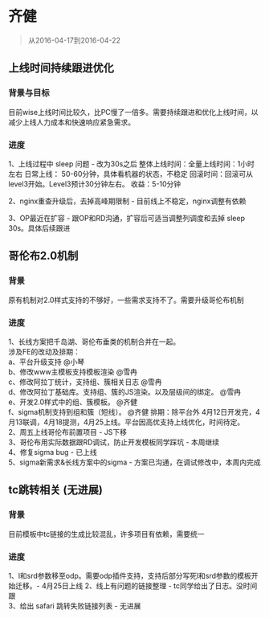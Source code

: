 # 齐健

> 从2016-04-17到2016-04-22


## 上线时间持续跟进优化

### 背景与目标

目前wise上线时间比较久，比PC慢了一倍多。需要持续跟进和优化上线时间，以减少上线人力成本和快速响应紧急需求。

### 进度

1、上线过程中 sleep 问题 - 改为30s之后
    整体上线时间：全量上线时间：1小时左右   日常上线： 50-60分钟，具体看机器的状态，不稳定
    回滚时间：回滚可从level3开始。Level3预计30分钟左右。
    收益：5-10分钟
                  
2、nginx重查升级后，去掉高峰期限制 - 目前线上不稳定，nginx调整有依赖

3、OP最近在扩容 - 跟OP和RD沟通，扩容后可适当调整列调度和去掉 sleep 30s。具体后续跟进

## 哥伦布2.0机制

### 背景

原有机制对2.0样式支持的不够好，一些需求支持不了。需要升级哥伦布机制

### 进度

1、长线方案把千岛湖、哥伦布垂类的机制合并在一起。    
    涉及FE的改动及排期：   
    a、平台升级支持  @小琴    
    b、修改www主模板支持模板渲染    @雪冉    
    c、修改阿拉丁统计，支持组、簇相关日志    @雪冉    
    d、修改阿拉丁基础库。支持组、簇的JS渲染。以及层级间的绑定。    @雪冉    
    e、开发2.0样式中的组、簇模板。    @齐健    
    f、sigma机制支持到组和簇（短线）。    @齐健
    排期：除平台外  4月12日开发完，4月13联调，4月18提测，4月25上线。平台因高优支持上线优化，时间待定。    
2、周五上线哥伦布前置项目 - JS下移    
3、哥伦布用实际数据跟RD调试，防止开发模板同学踩坑 - 本周继续   
4、修复sigma bug - 已上线    
5、sigma新需求&长线方案中的sigma - 方案已沟通，在调试修改中，本周内完成    

## tc跳转相关 (无进展)

### 背景

目前模板中tc链接的生成比较混乱，许多项目有依赖，需要统一

### 进度

1、l和srd参数移至odp。需要odp插件支持，支持后部分写死l和srd参数的模板开始迁移。- 4月25日上线
2、线上有问题的链接整理 - tc同学给出了日志。没时间跟  
3、给出 safari 跳转失败链接列表 - 无进展    


